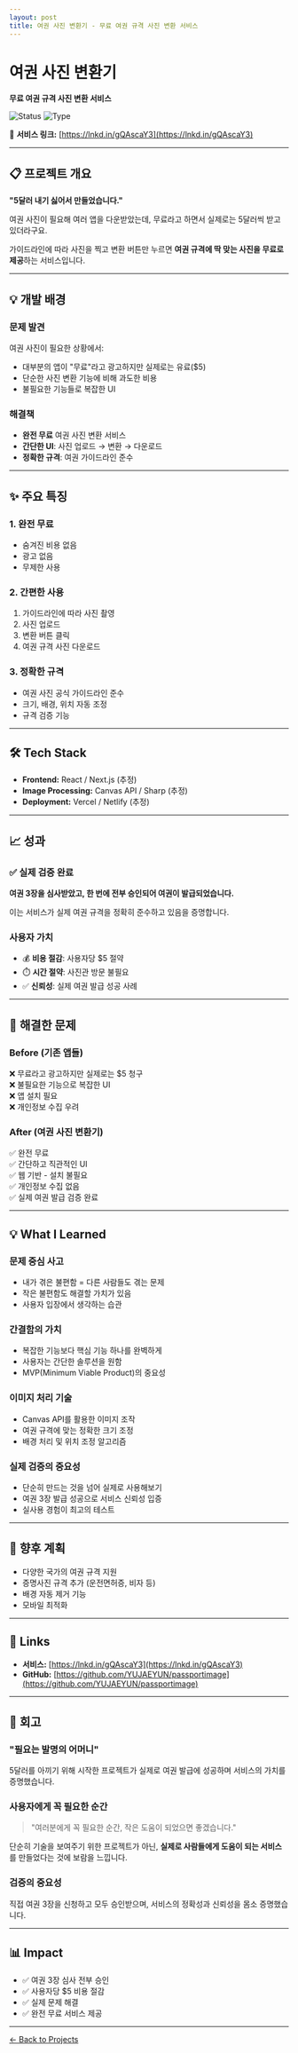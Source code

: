 ```yaml
---
layout: post
title: 여권 사진 변환기 - 무료 여권 규격 사진 변환 서비스
---
```


# 여권 사진 변환기

**무료 여권 규격 사진 변환 서비스**

![Status](https://img.shields.io/badge/Status-LIVE-success)
![Type](https://img.shields.io/badge/Type-Side%20Project-blue)

🔗 **서비스 링크:** [https://lnkd.in/gQAscaY3](https://lnkd.in/gQAscaY3)

---

## 📋 프로젝트 개요

**"5달러 내기 싫어서 만들었습니다."**

여권 사진이 필요해 여러 앱을 다운받았는데, 무료라고 하면서 실제로는 5달러씩 받고 있더라구요.

가이드라인에 따라 사진을 찍고 변환 버튼만 누르면 **여권 규격에 딱 맞는 사진을 무료로 제공**하는 서비스입니다.

---

## 💡 개발 배경

### 문제 발견
여권 사진이 필요한 상황에서:
- 대부분의 앱이 "무료"라고 광고하지만 실제로는 유료($5)
- 단순한 사진 변환 기능에 비해 과도한 비용
- 불필요한 기능들로 복잡한 UI

### 해결책
- **완전 무료** 여권 사진 변환 서비스
- **간단한 UI**: 사진 업로드 → 변환 → 다운로드
- **정확한 규격**: 여권 가이드라인 준수

---

## ✨ 주요 특징

### 1. 완전 무료
- 숨겨진 비용 없음
- 광고 없음
- 무제한 사용

### 2. 간편한 사용
1. 가이드라인에 따라 사진 촬영
2. 사진 업로드
3. 변환 버튼 클릭
4. 여권 규격 사진 다운로드

### 3. 정확한 규격
- 여권 사진 공식 가이드라인 준수
- 크기, 배경, 위치 자동 조정
- 규격 검증 기능

---

## 🛠 Tech Stack

<!-- TODO: 실제 사용한 기술 스택 추가 -->
- **Frontend:** React / Next.js (추정)
- **Image Processing:** Canvas API / Sharp (추정)
- **Deployment:** Vercel / Netlify (추정)

---

## 📈 성과

### ✅ 실제 검증 완료
**여권 3장을 심사받았고, 한 번에 전부 승인되어 여권이 발급되었습니다.**

이는 서비스가 실제 여권 규격을 정확히 준수하고 있음을 증명합니다.

### 사용자 가치
- 💰 **비용 절감**: 사용자당 $5 절약
- ⏱️ **시간 절약**: 사진관 방문 불필요
- ✅ **신뢰성**: 실제 여권 발급 성공 사례

---

## 🎯 해결한 문제

### Before (기존 앱들)
❌ 무료라고 광고하지만 실제로는 $5 청구  
❌ 불필요한 기능으로 복잡한 UI  
❌ 앱 설치 필요  
❌ 개인정보 수집 우려  

### After (여권 사진 변환기)
✅ 완전 무료  
✅ 간단하고 직관적인 UI  
✅ 웹 기반 - 설치 불필요  
✅ 개인정보 수집 없음  
✅ 실제 여권 발급 검증 완료  

---

## 💡 What I Learned

### 문제 중심 사고
- 내가 겪은 불편함 = 다른 사람들도 겪는 문제
- 작은 불편함도 해결할 가치가 있음
- 사용자 입장에서 생각하는 습관

### 간결함의 가치
- 복잡한 기능보다 핵심 기능 하나를 완벽하게
- 사용자는 간단한 솔루션을 원함
- MVP(Minimum Viable Product)의 중요성

### 이미지 처리 기술
- Canvas API를 활용한 이미지 조작
- 여권 규격에 맞는 정확한 크기 조정
- 배경 처리 및 위치 조정 알고리즘

### 실제 검증의 중요성
- 단순히 만드는 것을 넘어 실제로 사용해보기
- 여권 3장 발급 성공으로 서비스 신뢰성 입증
- 실사용 경험이 최고의 테스트

---

## 🚀 향후 계획

- 다양한 국가의 여권 규격 지원
- 증명사진 규격 추가 (운전면허증, 비자 등)
- 배경 자동 제거 기능
- 모바일 최적화

---

## 🔗 Links

- **서비스:** [https://lnkd.in/gQAscaY3](https://lnkd.in/gQAscaY3)
- **GitHub:** [https://github.com/YUJAEYUN/passportimage](https://github.com/YUJAEYUN/passportimage)

---

## 💭 회고

### "필요는 발명의 어머니"
5달러를 아끼기 위해 시작한 프로젝트가 실제로 여권 발급에 성공하며 
서비스의 가치를 증명했습니다.

### 사용자에게 꼭 필요한 순간
> "여러분에게 꼭 필요한 순간, 작은 도움이 되었으면 좋겠습니다."

단순히 기술을 보여주기 위한 프로젝트가 아닌, 
**실제로 사람들에게 도움이 되는 서비스**를 만들었다는 것에 보람을 느낍니다.

### 검증의 중요성
직접 여권 3장을 신청하고 모두 승인받으며, 
서비스의 정확성과 신뢰성을 몸소 증명했습니다.

---

## 📊 Impact

- ✅ 여권 3장 심사 전부 승인
- ✅ 사용자당 $5 비용 절감
- ✅ 실제 문제 해결
- ✅ 완전 무료 서비스 제공

---

[← Back to Projects](/#projects)

